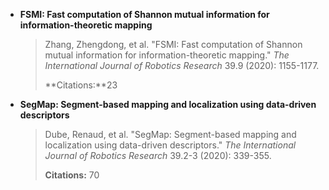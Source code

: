 - **FSMI: Fast computation of Shannon mutual information for information-theoretic mapping**

  > Zhang, Zhengdong, et al. "FSMI: Fast computation of Shannon mutual information for information-theoretic mapping." *The International Journal of Robotics Research* 39.9 (2020): 1155-1177.
  >
  > **Citations:**23

- **SegMap: Segment-based mapping and localization using data-driven descriptors**

  > Dube, Renaud, et al. "SegMap: Segment-based mapping and localization using data-driven descriptors." *The International Journal of Robotics Research* 39.2-3 (2020): 339-355.
  >
  > **Citations:** 70